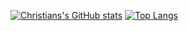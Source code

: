 [![Christians's GitHub stats](https://github-readme-stats.vercel.app/api?username=ctran4347&include_all_commits=true&count_private=true)](https://github.com/ctran4347/github-readme-stats)
[![Top Langs](https://https://github-readme-stats.vercel.app/api/top-langs/?username=ctran4347&layout=compact&count_private=true)](https://github.com/anuraghazra/github-readme-stats)
